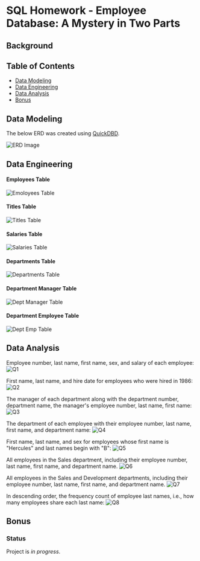 # SQL Homework - Employee Database: A Mystery in Two Parts

## Background ## 

## Table of Contents ## 
* [Data Modeling](#data-modeling)
* [Data Engineering](#data-engineering)
* [Data Analysis](#data-analysis)
* [Bonus](#bonus)

## Data Modeling ##
The below ERD was created using [QuickDBD](https://app.quickdatabasediagrams.com/#/). 

![ERD Image](https://github.com/cveras33/sql-challenge/blob/main/EmployeeSQL/ERD/ERD.png)

## Data Engineering ##
#### Employees Table ####
![Emoloyees Table](https://github.com/cveras33/sql-challenge/blob/main/Output/employees_table.png)

#### Titles Table ####
![Titles Table](https://github.com/cveras33/sql-challenge/blob/main/Output/titles_table.png)

#### Salaries Table ####
![Salaries Table](https://github.com/cveras33/sql-challenge/blob/main/Output/salaries_table.png)

#### Departments Table ####
![Departments Table](https://github.com/cveras33/sql-challenge/blob/main/Output/departments_table.png)

#### Department Manager Table ####
![Dept Manager Table](https://github.com/cveras33/sql-challenge/blob/main/Output/dept_manager_table.png)

#### Department Employee Table ####
![Dept Emp Table](https://github.com/cveras33/sql-challenge/blob/main/Output/dept_emp_table.png)

## Data Analysis ##
Employee number, last name, first name, sex, and salary of each employee:
![Q1](https://github.com/cveras33/sql-challenge/blob/main/Output/q1.png)

First name, last name, and hire date for employees who were hired in 1986:
![Q2](https://github.com/cveras33/sql-challenge/blob/main/Output/q2.png)

The manager of each department along with the department number, department name, the manager's employee number, last name, first name:
![Q3](https://github.com/cveras33/sql-challenge/blob/main/Output/q3.png)

The department of each employee with their employee number, last name, first name, and department name:
![Q4](https://github.com/cveras33/sql-challenge/blob/main/Output/q4.png)

First name, last name, and sex for employees whose first name is "Hercules" and last names begin with "B":
![Q5](https://github.com/cveras33/sql-challenge/blob/main/Output/q5.png)

All employees in the Sales department, including their employee number, last name, first name, and department name.
![Q6](https://github.com/cveras33/sql-challenge/blob/main/Output/q6.png)

All employees in the Sales and Development departments, including their employee number, last name, first name, and department name.
![Q7](https://github.com/cveras33/sql-challenge/blob/main/Output/q7.png)

In descending order, the frequency count of employee last names, i.e., how many employees share each last name:
![Q8](https://github.com/cveras33/sql-challenge/blob/main/Output/q8.png)

## Bonus ##


### Status ### 
Project is *in progress*. 
